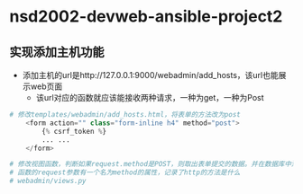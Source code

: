 # nsd2002-devweb-ansible-project2

## 实现添加主机功能

- 添加主机的url是http://127.0.0.1:9000/webadmin/add_hosts，该url也能展示web页面
  - 该url对应的函数就应该能接收两种请求，一种为get，一种为Post

```python
# 修改templates/webadmin/add_hosts.html，将表单的方法改为post
    <form action="" class="form-inline h4" method="post">
        {% csrf_token %}
        ... ...
    </form>

# 修改视图函数，判断如果request.method是POST，则取出表单提交的数据。并在数据库中添加相应的条目
# 函数的request参数有一个名为method的属性，记录了http的方法是什么
# webadmin/views.py

```




